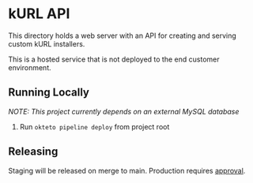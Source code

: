 # kURL API

This directory holds a web server with an API for creating and serving custom kURL installers.

This is a hosted service that is not deployed to the end customer environment.

## Running Locally

*NOTE: This project currently depends on an external MySQL database*

1. Run `okteto pipeline deploy` from project root

## Releasing

Staging will be released on merge to main.
Production requires [approval](https://docs.github.com/en/actions/managing-workflow-runs/reviewing-deployments).
